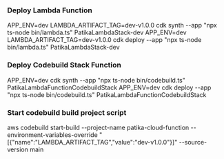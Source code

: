 ### Deploy Lambda Function
APP_ENV=dev LAMBDA_ARTIFACT_TAG=dev-v1.0.0 cdk synth --app "npx ts-node bin/lambda.ts" PatikaLambdaStack-dev
APP_ENV=dev LAMBDA_ARTIFACT_TAG=dev-v1.0.0 cdk deploy --app "npx ts-node bin/lambda.ts" PatikaLambdaStack-dev

### Deploy Codebuild Stack Function
APP_ENV=dev cdk synth --app "npx ts-node bin/codebuild.ts" PatikaLambdaFunctionCodebuildStack
APP_ENV=dev cdk deploy --app "npx ts-node bin/codebuild.ts" PatikaLambdaFunctionCodebuildStack

### Start codebuild build project script
aws codebuild start-build --project-name patika-cloud-function --environment-variables-override "[{\"name\":\"LAMBDA_ARTIFACT_TAG\",\"value\":\"dev-v1.0.0\"}]" --source-version main
